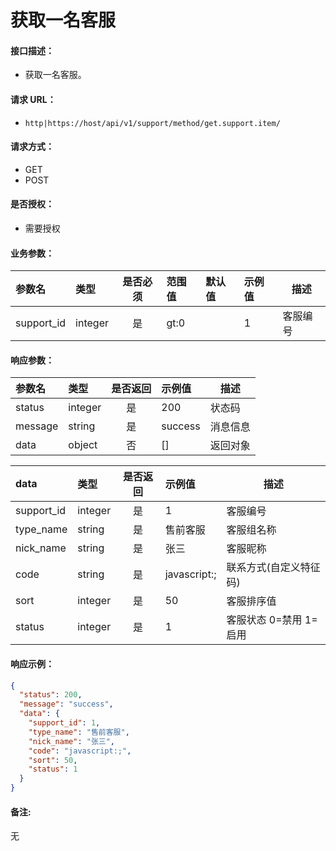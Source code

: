 # 获取一名客服

#### 接口描述：
- 获取一名客服。

#### 请求 URL：
- `http|https://host/api/v1/support/method/get.support.item/`

#### 请求方式：
- GET
- POST

#### 是否授权：
- 需要授权

#### 业务参数：
|参数名|类型|是否必须|范围值|默认值|示例值|描述|
|:----|:---|:---:|:-----|:-----|:-----|-----|
|support_id |integer |是 |gt:0 | |1 |客服编号 |

#### 响应参数：
|参数名|类型|是否返回|示例值|描述|
|:-----|:-----|:---:|:-----|-----|
|status |integer |是 |200 |状态码 |
|message |string |是 |success |消息信息 |
|data |object |否 |[] |返回对象 |

|data|类型|是否返回|示例值|描述|
|:-----|:-----|:---:|:-----|-----|
|support_id |integer |是 |1 |客服编号 |
|type_name |string |是 |售前客服 |客服组名称 |
|nick_name |string |是 |张三 |客服昵称 |
|code |string |是 |javascript:; |联系方式(自定义特征码) |
|sort |integer |是 |50 |客服排序值 |
|status |integer |是 |1 |客服状态 0=禁用 1=启用 |

#### 响应示例：
```json
{
  "status": 200,
  "message": "success",
  "data": {
    "support_id": 1,
    "type_name": "售前客服",
    "nick_name": "张三",
    "code": "javascript:;",
    "sort": 50,
    "status": 1
  }
}
```

#### 备注:
无